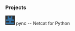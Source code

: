 <h3>Projects</h3>

<p>
  <img src="https://raw.githubusercontent.com/brenw0rth/pync/main/identicon.png" width=30>
  pync -- Netcat for Python
</p>
